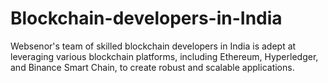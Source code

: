 # Blockchain-developers-in-India
Websenor's team of skilled blockchain developers in India is adept at leveraging various blockchain platforms, including Ethereum, Hyperledger, and Binance Smart Chain, to create robust and scalable applications.
